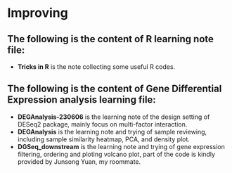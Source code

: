 # Improving

## The following is the content of R learning note file:
* **Tricks in R** is the note collecting some useful R codes.

## The following is the content of Gene Differential Expression analysis learning file:

* **DEGAnalysis-230606** is the learning note of the design setting of DESeq2 package, mainly focus on multi-factor interaction.
* **DEGAnalysis** is the learning note and trying of sample reviewing, including sample similarity heatmap, PCA, and density plot.
* **DGSeq_downstream** is the learning note and trying of gene expression filtering, ordering and ploting volcano plot, part of the code is kindly provided by Junsong Yuan, my roommate.

